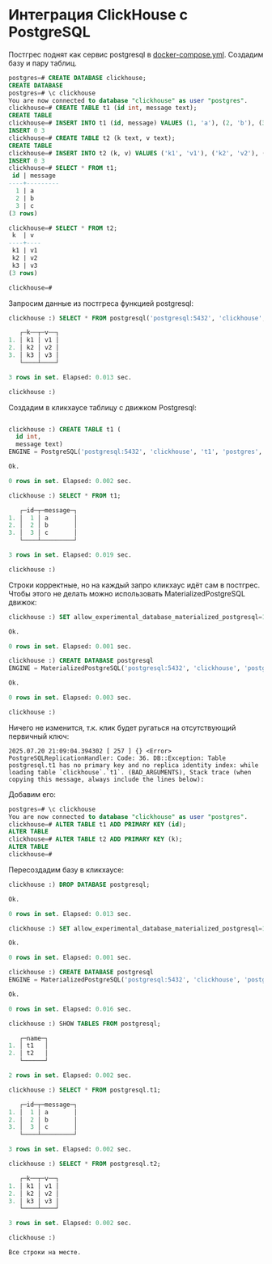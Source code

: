 # Интеграция ClickHouse с PostgreSQL
Постгрес поднят как сервис postgresql в [docker-compose.yml](../infrastructure/docker-compose.yml). Создадим базу и пару таблиц.

```sql
postgres=# CREATE DATABASE clickhouse;
CREATE DATABASE
postgres=# \c clickhouse
You are now connected to database "clickhouse" as user "postgres".
clickhouse=# CREATE TABLE t1 (id int, message text);
CREATE TABLE
clickhouse=# INSERT INTO t1 (id, message) VALUES (1, 'a'), (2, 'b'), (3, 'c');
INSERT 0 3
clickhouse=# CREATE TABLE t2 (k text, v text);
CREATE TABLE
clickhouse=# INSERT INTO t2 (k, v) VALUES ('k1', 'v1'), ('k2', 'v2'), ('k3', 'v3');
INSERT 0 3
clickhouse=# SELECT * FROM t1;
 id | message 
----+---------
  1 | a
  2 | b
  3 | c
(3 rows)

clickhouse=# SELECT * FROM t2;
 k  | v  
----+----
 k1 | v1
 k2 | v2
 k3 | v3
(3 rows)

clickhouse=# 
```
Запросим данные из постгреса функцией postgresql:
```sql
clickhouse :) SELECT * FROM postgresql('postgresql:5432', 'clickhouse', 't2', 'postgres', 'postgres');

   ┌─k──┬─v──┐
1. │ k1 │ v1 │
2. │ k2 │ v2 │
3. │ k3 │ v3 │
   └────┴────┘

3 rows in set. Elapsed: 0.013 sec. 

clickhouse :) 
```

Создадим в кликхаусе таблицу с движком Postgresql:
```sql

clickhouse :) CREATE TABLE t1 (
  id int,
  message text)
ENGINE = PostgreSQL('postgresql:5432', 'clickhouse', 't1', 'postgres', 'postgres');

Ok.

0 rows in set. Elapsed: 0.002 sec. 

clickhouse :) SELECT * FROM t1;

   ┌─id─┬─message─┐
1. │  1 │ a       │
2. │  2 │ b       │
3. │  3 │ c       │
   └────┴─────────┘

3 rows in set. Elapsed: 0.019 sec. 

clickhouse :) 
```
Строки корректные, но на каждый запро кликхаус идёт сам в постгрес. Чтобы этого не делать можно использовать MaterializedPostgreSQL движок:
```sql
clickhouse :) SET allow_experimental_database_materialized_postgresql=1;

Ok.

0 rows in set. Elapsed: 0.001 sec. 

clickhouse :) CREATE DATABASE postgresql
ENGINE = MaterializedPostgreSQL('postgresql:5432', 'clickhouse', 'postgres', 'postgres');

Ok.

0 rows in set. Elapsed: 0.003 sec. 

clickhouse :) 
```

Ничего не изменится, т.к. клик будет ругаться на отсутствующий первичный ключ:
```
2025.07.20 21:09:04.394302 [ 257 ] {} <Error> PostgreSQLReplicationHandler: Code: 36. DB::Exception: Table postgresql.t1 has no primary key and no replica identity index: while loading table `clickhouse`.`t1`. (BAD_ARGUMENTS), Stack trace (when copying this message, always include the lines below):
```

Добавим его:
```sql
postgres=# \c clickhouse
You are now connected to database "clickhouse" as user "postgres".
clickhouse=# ALTER TABLE t1 ADD PRIMARY KEY (id);
ALTER TABLE
clickhouse=# ALTER TABLE t2 ADD PRIMARY KEY (k);
ALTER TABLE
clickhouse=# 
```

Пересоздадим базу в кликхаусе:
```sql
clickhouse :) DROP DATABASE postgresql;

Ok.

0 rows in set. Elapsed: 0.013 sec. 

clickhouse :) SET allow_experimental_database_materialized_postgresql=1;

Ok.

0 rows in set. Elapsed: 0.001 sec. 

clickhouse :) CREATE DATABASE postgresql
ENGINE = MaterializedPostgreSQL('postgresql:5432', 'clickhouse', 'postgres', 'postgres');

Ok.

0 rows in set. Elapsed: 0.016 sec. 

clickhouse :) SHOW TABLES FROM postgresql;

   ┌─name─┐
1. │ t1   │
2. │ t2   │
   └──────┘

2 rows in set. Elapsed: 0.002 sec. 

clickhouse :) SELECT * FROM postgresql.t1;

   ┌─id─┬─message─┐
1. │  1 │ a       │
2. │  2 │ b       │
3. │  3 │ c       │
   └────┴─────────┘

3 rows in set. Elapsed: 0.002 sec. 

clickhouse :) SELECT * FROM postgresql.t2;

   ┌─k──┬─v──┐
1. │ k1 │ v1 │
2. │ k2 │ v2 │
3. │ k3 │ v3 │
   └────┴────┘

3 rows in set. Elapsed: 0.002 sec. 

clickhouse :) 

Все строки на месте.
